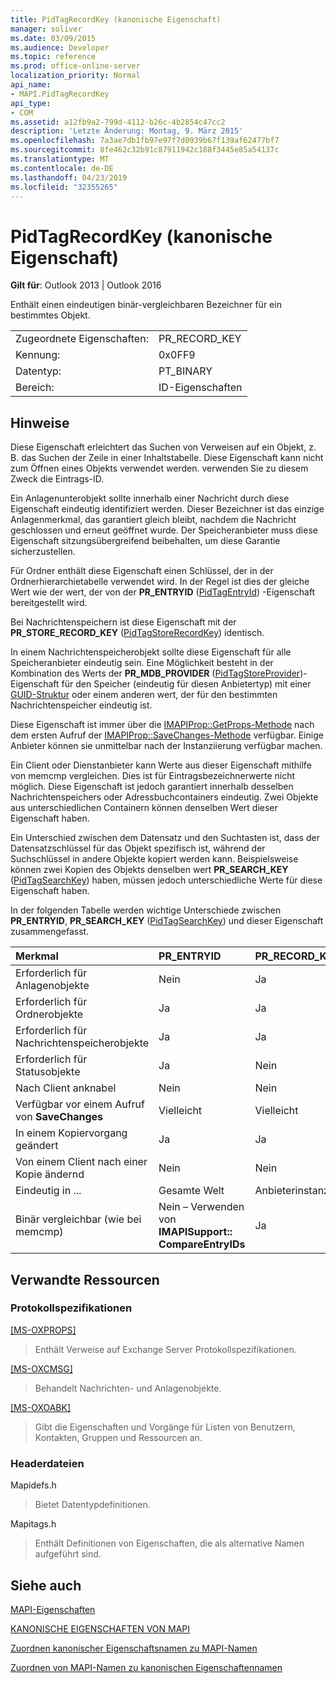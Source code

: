 ```yaml
---
title: PidTagRecordKey (kanonische Eigenschaft)
manager: soliver
ms.date: 03/09/2015
ms.audience: Developer
ms.topic: reference
ms.prod: office-online-server
localization_priority: Normal
api_name:
- MAPI.PidTagRecordKey
api_type:
- COM
ms.assetid: a12fb9a2-799d-4112-b26c-4b2854c47cc2
description: 'Letzte Änderung: Montag, 9. März 2015'
ms.openlocfilehash: 7a3ae7db1fb97e97f7d0939b67f139af62477bf7
ms.sourcegitcommit: 8fe462c32b91c87911942c188f3445e85a54137c
ms.translationtype: MT
ms.contentlocale: de-DE
ms.lasthandoff: 04/23/2019
ms.locfileid: "32355265"
---
```

# <a name="pidtagrecordkey-canonical-property"></a>PidTagRecordKey (kanonische Eigenschaft)

  
  
**Gilt für**: Outlook 2013 | Outlook 2016 
  
Enthält einen eindeutigen binär-vergleichbaren Bezeichner für ein bestimmtes Objekt.
  
|||
|:-----|:-----|
|Zugeordnete Eigenschaften:  <br/> |PR_RECORD_KEY  <br/> |
|Kennung:  <br/> |0x0FF9  <br/> |
|Datentyp:  <br/> |PT_BINARY  <br/> |
|Bereich:  <br/> |ID-Eigenschaften  <br/> |
   
## <a name="remarks"></a>Hinweise

Diese Eigenschaft erleichtert das Suchen von Verweisen auf ein Objekt, z. B. das Suchen der Zeile in einer Inhaltstabelle. Diese Eigenschaft kann nicht zum Öffnen eines Objekts verwendet werden. verwenden Sie zu diesem Zweck die Eintrags-ID.
  
Ein Anlagenunterobjekt sollte innerhalb einer Nachricht durch diese Eigenschaft eindeutig identifiziert werden. Dieser Bezeichner ist das einzige Anlagenmerkmal, das garantiert gleich bleibt, nachdem die Nachricht geschlossen und erneut geöffnet wurde. Der Speicheranbieter muss diese Eigenschaft sitzungsübergreifend beibehalten, um diese Garantie sicherzustellen.
  
Für Ordner enthält diese Eigenschaft einen Schlüssel, der in der Ordnerhierarchietabelle verwendet wird. In der Regel ist dies der gleiche Wert wie der wert, der von der **PR_ENTRYID** ([PidTagEntryId](pidtagentryid-canonical-property.md)) -Eigenschaft bereitgestellt wird.
  
Bei Nachrichtenspeichern ist diese Eigenschaft mit der **PR_STORE_RECORD_KEY** ([PidTagStoreRecordKey](pidtagstorerecordkey-canonical-property.md)) identisch.
  
In einem Nachrichtenspeicherobjekt sollte diese Eigenschaft für alle Speicheranbieter eindeutig sein. Eine Möglichkeit besteht in der Kombination des Werts der **PR_MDB_PROVIDER** ([PidTagStoreProvider](pidtagstoreprovider-canonical-property.md))-Eigenschaft für den Speicher (eindeutig für diesen Anbietertyp) mit einer [GUID-Struktur](guid.md) oder einem anderen wert, der für den bestimmten Nachrichtenspeicher eindeutig ist. 
  
Diese Eigenschaft ist immer über die [IMAPIProp::GetProps-Methode](imapiprop-getprops.md) nach dem ersten Aufruf der [IMAPIProp::SaveChanges-Methode](imapiprop-savechanges.md) verfügbar. Einige Anbieter können sie unmittelbar nach der Instanziierung verfügbar machen. 
  
Ein Client oder Dienstanbieter kann Werte aus dieser Eigenschaft mithilfe von memcmp vergleichen. Dies ist für Eintragsbezeichnerwerte nicht möglich. Diese Eigenschaft ist jedoch garantiert innerhalb desselben Nachrichtenspeichers oder Adressbuchcontainers eindeutig. Zwei Objekte aus unterschiedlichen Containern können denselben Wert dieser Eigenschaft haben.
  
Ein Unterschied zwischen dem Datensatz und den Suchtasten ist, dass der Datensatzschlüssel für das Objekt spezifisch ist, während der Suchschlüssel in andere Objekte kopiert werden kann. Beispielsweise können zwei Kopien des Objekts denselben wert **PR_SEARCH_KEY** ([PidTagSearchKey](pidtagsearchkey-canonical-property.md)) haben, müssen jedoch unterschiedliche Werte für diese Eigenschaft haben.
  
In der folgenden Tabelle werden wichtige Unterschiede zwischen **PR_ENTRYID**, **PR_SEARCH_KEY** ([PidTagSearchKey](pidtagsearchkey-canonical-property.md)) und dieser Eigenschaft zusammengefasst. 
  
|**Merkmal**|**PR_ENTRYID**|**PR_RECORD_KEY**|**PR_SEARCH_KEY**|
|:-----|:-----|:-----|:-----|
|Erforderlich für Anlagenobjekte  <br/> |Nein  <br/> |Ja  <br/> |Nein  <br/> |
|Erforderlich für Ordnerobjekte  <br/> |Ja  <br/> |Ja  <br/> |Nein  <br/> |
|Erforderlich für Nachrichtenspeicherobjekte  <br/> |Ja  <br/> |Ja  <br/> |Nein  <br/> |
|Erforderlich für Statusobjekte  <br/> |Ja  <br/> |Nein  <br/> |Nein  <br/> |
|Nach Client anknabel  <br/> |Nein  <br/> |Nein  <br/> |Ja  <br/> |
|Verfügbar vor einem Aufruf von **SaveChanges** <br/> |Vielleicht  <br/> |Vielleicht  <br/> |Nachrichten Ja Andere vielleicht  <br/> |
|In einem Kopiervorgang geändert  <br/> |Ja  <br/> |Ja  <br/> |Nein  <br/> |
|Von einem Client nach einer Kopie ändernd  <br/> |Nein  <br/> |Nein  <br/> |Ja  <br/> |
|Eindeutig in ...  <br/> |Gesamte Welt  <br/> |Anbieterinstanz  <br/> |Gesamte Welt  <br/> |
|Binär vergleichbar (wie bei memcmp)  <br/> |Nein – Verwenden von **IMAPISupport:: CompareEntryIDs** <br/> |Ja  <br/> |Ja  <br/> |
   
## <a name="related-resources"></a>Verwandte Ressourcen

### <a name="protocol-specifications"></a>Protokollspezifikationen

[[MS-OXPROPS]](https://msdn.microsoft.com/library/f6ab1613-aefe-447d-a49c-18217230b148%28Office.15%29.aspx)
  
> Enthält Verweise auf Exchange Server Protokollspezifikationen.
    
[[MS-OXCMSG]](https://msdn.microsoft.com/library/7fd7ec40-deec-4c06-9493-1bc06b349682%28Office.15%29.aspx)
  
> Behandelt Nachrichten- und Anlagenobjekte.
    
[[MS-OXOABK]](https://msdn.microsoft.com/library/f4cf9b4c-9232-4506-9e71-2270de217614%28Office.15%29.aspx)
  
> Gibt die Eigenschaften und Vorgänge für Listen von Benutzern, Kontakten, Gruppen und Ressourcen an.
    
### <a name="header-files"></a>Headerdateien

Mapidefs.h
  
> Bietet Datentypdefinitionen.
    
Mapitags.h
  
> Enthält Definitionen von Eigenschaften, die als alternative Namen aufgeführt sind.
    
## <a name="see-also"></a>Siehe auch



[MAPI-Eigenschaften](mapi-properties.md)
  
[KANONISCHE EIGENSCHAFTEN VON MAPI](mapi-canonical-properties.md)
  
[Zuordnen kanonischer Eigenschaftsnamen zu MAPI-Namen](mapping-canonical-property-names-to-mapi-names.md)
  
[Zuordnen von MAPI-Namen zu kanonischen Eigenschaftennamen](mapping-mapi-names-to-canonical-property-names.md)

